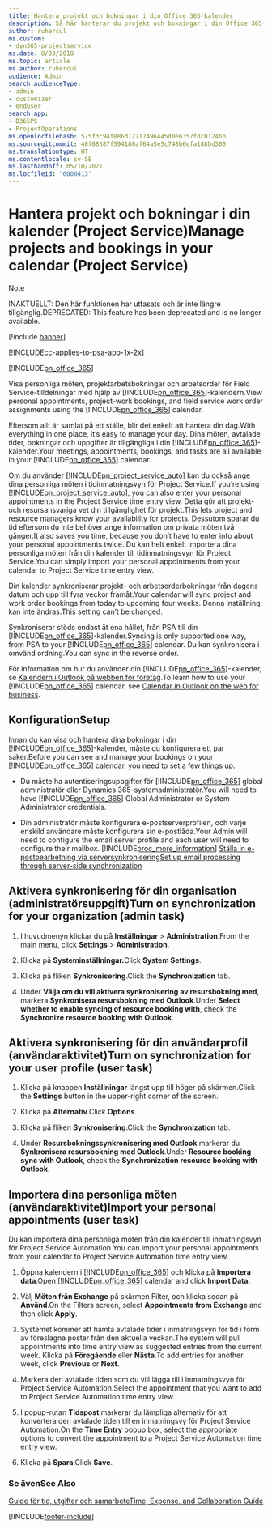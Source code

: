 ```yaml
---
title: Hantera projekt och bokningar i din Office 365-kalender
description: Så här hanterar du projekt och bokningar i din Office 365-kalender
author: ruhercul
ms.custom:
- dyn365-projectservice
ms.date: 8/03/2018
ms.topic: article
ms.author: ruhercul
audience: Admin
search.audienceType:
- admin
- customizer
- enduser
search.app:
- D365PS
- ProjectOperations
ms.openlocfilehash: 575f3c94f886d12717496445d0e6357fdc01246b
ms.sourcegitcommit: 40f68387f594180af64a5e5c748b6efa188bd300
ms.translationtype: HT
ms.contentlocale: sv-SE
ms.lasthandoff: 05/10/2021
ms.locfileid: "6000413"
---
```

# <a name="manage-projects-and-bookings-in-your-calendar-project-service"></a><span data-ttu-id="daeec-103">Hantera projekt och bokningar i din kalender (Project Service)</span><span class="sxs-lookup"><span data-stu-id="daeec-103">Manage projects and bookings in your calendar (Project Service)</span></span>

> [!Note]
> <span data-ttu-id="daeec-104">INAKTUELLT: Den här funktionen har utfasats och är inte längre tillgänglig.</span><span class="sxs-lookup"><span data-stu-id="daeec-104">DEPRECATED: This feature has been deprecated and is no longer available.</span></span>

[!include [banner](../includes/psa-now-project-operations.md)]

[!INCLUDE[cc-applies-to-psa-app-1x-2x](../includes/cc-applies-to-psa-app-1x-2x.md)]

[!INCLUDE[pn_office_365](../includes/pn-office-365.md)] 

<span data-ttu-id="daeec-105">Visa personliga möten, projektarbetsbokningar och arbetsorder för Field Service-tilldelningar med hjälp av [!INCLUDE[pn_office_365](../includes/pn-office-365.md)]-kalendern.</span><span class="sxs-lookup"><span data-stu-id="daeec-105">View personal appointments, project-work bookings, and field service work order assignments using the [!INCLUDE[pn_office_365](../includes/pn-office-365.md)] calendar.</span></span>  
  
 <span data-ttu-id="daeec-106">Eftersom allt är samlat på ett ställe, blir det enkelt att hantera din dag.</span><span class="sxs-lookup"><span data-stu-id="daeec-106">With everything in one place, it’s easy to manage your day.</span></span> <span data-ttu-id="daeec-107">Dina möten, avtalade tider, bokningar och uppgifter är tillgängliga i din [!INCLUDE[pn_office_365](../includes/pn-office-365.md)]-kalender.</span><span class="sxs-lookup"><span data-stu-id="daeec-107">Your meetings, appointments, bookings, and tasks are all available in your [!INCLUDE[pn_office_365](../includes/pn-office-365.md)] calendar.</span></span>  
  
 <span data-ttu-id="daeec-108">Om du använder [!INCLUDE[pn_project_service_auto](../includes/pn-project-service-auto.md)] kan du också ange dina personliga möten i tidinmatningsvyn för Project Service.</span><span class="sxs-lookup"><span data-stu-id="daeec-108">If you’re using [!INCLUDE[pn_project_service_auto](../includes/pn-project-service-auto.md)], you can also enter your personal appointments in the Project Service time entry view.</span></span> <span data-ttu-id="daeec-109">Detta gör att projekt- och resursansvariga vet din tillgänglighet för projekt.</span><span class="sxs-lookup"><span data-stu-id="daeec-109">This lets project and resource managers know your availability for projects.</span></span> <span data-ttu-id="daeec-110">Dessutom sparar du tid eftersom du inte behöver ange information om privata möten två gånger.</span><span class="sxs-lookup"><span data-stu-id="daeec-110">It also saves you time, because you don’t have to enter info about your personal appointments twice.</span></span> <span data-ttu-id="daeec-111">Du kan helt enkelt importera dina personliga möten från din kalender till tidinmatningsvyn för Project Service.</span><span class="sxs-lookup"><span data-stu-id="daeec-111">You can simply import your personal appointments from your calendar to Project Service time entry view.</span></span>  
  
 <span data-ttu-id="daeec-112">Din kalender synkroniserar projekt- och arbetsorderbokningar från dagens datum och upp till fyra veckor framåt.</span><span class="sxs-lookup"><span data-stu-id="daeec-112">Your calendar will sync project and work order bookings from today to upcoming four weeks.</span></span> <span data-ttu-id="daeec-113">Denna inställning kan inte ändras.</span><span class="sxs-lookup"><span data-stu-id="daeec-113">This setting can’t be changed.</span></span>  
  
 <span data-ttu-id="daeec-114">Synkroniserar stöds endast åt ena hållet, från PSA till din [!INCLUDE[pn_office_365](../includes/pn-office-365.md)]-kalender.</span><span class="sxs-lookup"><span data-stu-id="daeec-114">Syncing is only supported one way, from PSA to your [!INCLUDE[pn_office_365](../includes/pn-office-365.md)] calendar.</span></span> <span data-ttu-id="daeec-115">Du kan synkronisera i omvänd ordning.</span><span class="sxs-lookup"><span data-stu-id="daeec-115">You can sync in the reverse order.</span></span> 
  
 <span data-ttu-id="daeec-116">För information om hur du använder din [!INCLUDE[pn_office_365](../includes/pn-office-365.md)]-kalender, se [Kalendern i Outlook på webben för företag](https://support.office.com/article/Calendar-in-Outlook-on-the-web-for-business-5219c457-d1fe-4c2f-9032-1a816b88e936).</span><span class="sxs-lookup"><span data-stu-id="daeec-116">To learn how to use your [!INCLUDE[pn_office_365](../includes/pn-office-365.md)] calendar, see [Calendar in Outlook on the web for business](https://support.office.com/article/Calendar-in-Outlook-on-the-web-for-business-5219c457-d1fe-4c2f-9032-1a816b88e936).</span></span>  
  
## <a name="setup"></a><span data-ttu-id="daeec-117">Konfiguration</span><span class="sxs-lookup"><span data-stu-id="daeec-117">Setup</span></span>  
 <span data-ttu-id="daeec-118">Innan du kan visa och hantera dina bokningar i din [!INCLUDE[pn_office_365](../includes/pn-office-365.md)]-kalender, måste du konfigurera ett par saker.</span><span class="sxs-lookup"><span data-stu-id="daeec-118">Before you can see and manage your bookings on your [!INCLUDE[pn_office_365](../includes/pn-office-365.md)] calendar, you need to set a few things up.</span></span>  
  
- <span data-ttu-id="daeec-119">Du måste ha autentiseringsuppgifter för [!INCLUDE[pn_office_365](../includes/pn-office-365.md)] global administratör eller Dynamics 365-systemadministratör.</span><span class="sxs-lookup"><span data-stu-id="daeec-119">You will need to have [!INCLUDE[pn_office_365](../includes/pn-office-365.md)] Global Administrator or System Administrator credentials.</span></span>  
  
- <span data-ttu-id="daeec-120">Din administratör måste konfigurera e-postserverprofilen, och varje enskild användare måste konfigurera sin e-postlåda.</span><span class="sxs-lookup"><span data-stu-id="daeec-120">Your Admin will need to configure the email server profile and each user will need to configure their mailbox.</span></span> [!INCLUDE[proc_more_information](../includes/proc-more-information.md)] <span data-ttu-id="daeec-121">[Ställa in e-postbearbetning via serversynkronisering](/dynamics365/customerengagement/on-premises/admin/set-up-server-side-synchronization-of-email-appointments-contacts-and-tasks)</span><span class="sxs-lookup"><span data-stu-id="daeec-121">[Set up email processing through server-side synchronization](/dynamics365/customerengagement/on-premises/admin/set-up-server-side-synchronization-of-email-appointments-contacts-and-tasks)</span></span>  
  
## <a name="turn-on-synchronization-for-your-organization-admin-task"></a><span data-ttu-id="daeec-122">Aktivera synkronisering för din organisation (administratörsuppgift)</span><span class="sxs-lookup"><span data-stu-id="daeec-122">Turn on synchronization for your organization (admin task)</span></span>  
  
1.  <span data-ttu-id="daeec-123">I huvudmenyn klickar du på **Inställningar** > **Administration**.</span><span class="sxs-lookup"><span data-stu-id="daeec-123">From the main menu, click **Settings** > **Administration**.</span></span>  
  
2.  <span data-ttu-id="daeec-124">Klicka på **Systeminställningar.**</span><span class="sxs-lookup"><span data-stu-id="daeec-124">Click **System Settings**.</span></span>  
  
3.  <span data-ttu-id="daeec-125">Klicka på fliken **Synkronisering**.</span><span class="sxs-lookup"><span data-stu-id="daeec-125">Click the **Synchronization** tab.</span></span>  
  
4.  <span data-ttu-id="daeec-126">Under **Välja om du vill aktivera synkronisering av resursbokning med**, markera **Synkronisera resursbokning med Outlook**.</span><span class="sxs-lookup"><span data-stu-id="daeec-126">Under **Select whether to enable syncing of resource booking with**, check the **Synchronize resource booking with Outlook**.</span></span>  
  
## <a name="turn-on-synchronization-for-your-user-profile-user-task"></a><span data-ttu-id="daeec-127">Aktivera synkronisering för din användarprofil (användaraktivitet)</span><span class="sxs-lookup"><span data-stu-id="daeec-127">Turn on synchronization for your user profile (user task)</span></span>  
  
1.  <span data-ttu-id="daeec-128">Klicka på knappen **Inställningar** längst upp till höger på skärmen.</span><span class="sxs-lookup"><span data-stu-id="daeec-128">Click the **Settings** button in the upper-right corner of the screen.</span></span>  
  
2.  <span data-ttu-id="daeec-129">Klicka på **Alternativ**.</span><span class="sxs-lookup"><span data-stu-id="daeec-129">Click **Options**.</span></span>  
  
3.  <span data-ttu-id="daeec-130">Klicka på fliken **Synkronisering**.</span><span class="sxs-lookup"><span data-stu-id="daeec-130">Click the **Synchronization** tab.</span></span>  
  
4.  <span data-ttu-id="daeec-131">Under **Resursbokningssynkronisering med Outlook** markerar du **Synkronisera resursbokning med Outlook**.</span><span class="sxs-lookup"><span data-stu-id="daeec-131">Under **Resource booking sync with Outlook**, check the **Synchronization resource booking with Outlook**.</span></span>  
  
## <a name="import-your-personal-appointments-user-task"></a><span data-ttu-id="daeec-132">Importera dina personliga möten (användaraktivitet)</span><span class="sxs-lookup"><span data-stu-id="daeec-132">Import your personal appointments (user task)</span></span>  
 <span data-ttu-id="daeec-133">Du kan importera dina personliga möten från din kalender till inmatningsvyn för Project Service Automation.</span><span class="sxs-lookup"><span data-stu-id="daeec-133">You can import your personal appointments from your calendar to Project Service Automation time entry view.</span></span>  
  
1. <span data-ttu-id="daeec-134">Öppna kalendern i [!INCLUDE[pn_office_365](../includes/pn-office-365.md)] och klicka på **Importera data**.</span><span class="sxs-lookup"><span data-stu-id="daeec-134">Open [!INCLUDE[pn_office_365](../includes/pn-office-365.md)] calendar and click **Import Data**.</span></span>  
  
2. <span data-ttu-id="daeec-135">Välj **Möten från Exchange** på skärmen Filter, och klicka sedan på **Använd**.</span><span class="sxs-lookup"><span data-stu-id="daeec-135">On the Filters screen, select **Appointments from Exchange** and then click **Apply**.</span></span>  
  
3. <span data-ttu-id="daeec-136">Systemet kommer att hämta avtalade tider i inmatningsvyn för tid i form av föreslagna poster från den aktuella veckan.</span><span class="sxs-lookup"><span data-stu-id="daeec-136">The system will pull appointments into time entry view as suggested entries from the current week.</span></span> <span data-ttu-id="daeec-137">Klicka på **Föregående** eller **Nästa**.</span><span class="sxs-lookup"><span data-stu-id="daeec-137">To add entries for another week, click **Previous** or **Next**.</span></span>  
  
4. <span data-ttu-id="daeec-138">Markera den avtalade tiden som du vill lägga till i inmatningsvyn för Project Service Automation.</span><span class="sxs-lookup"><span data-stu-id="daeec-138">Select the appointment that you want to add to Project Service Automation time entry view.</span></span>  
  
5. <span data-ttu-id="daeec-139">I popup-rutan **Tidspost** markerar du lämpliga alternativ för att konvertera den avtalade tiden till en inmatningsvy för Project Service Automation.</span><span class="sxs-lookup"><span data-stu-id="daeec-139">On the **Time Entry** popup box, select the appropriate options to convert the appointment to a Project Service Automation time entry view.</span></span>  
  
6. <span data-ttu-id="daeec-140">Klicka på **Spara**.</span><span class="sxs-lookup"><span data-stu-id="daeec-140">Click **Save**.</span></span>  
  
### <a name="see-also"></a><span data-ttu-id="daeec-141">Se även</span><span class="sxs-lookup"><span data-stu-id="daeec-141">See Also</span></span>  
 [<span data-ttu-id="daeec-142">Guide för tid, utgifter och samarbete</span><span class="sxs-lookup"><span data-stu-id="daeec-142">Time, Expense, and Collaboration Guide</span></span>](../psa/time-expense-collaboration-guide.md)


[!INCLUDE[footer-include](../includes/footer-banner.md)]